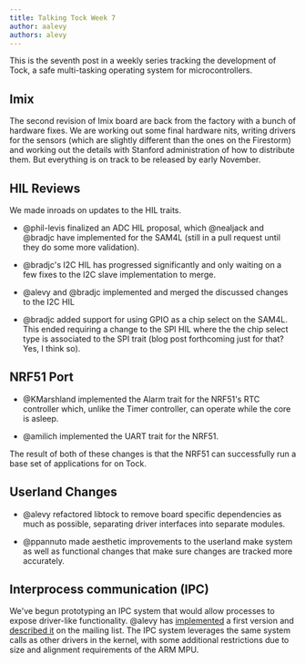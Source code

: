 ```yaml
---
title: Talking Tock Week 7
author: aalevy
authors: alevy
---
```


This is the seventh post in a weekly series tracking the development of Tock, a
safe multi-tasking operating system for microcontrollers.

## Imix

The second revision of Imix board are back from the factory with a bunch of
hardware fixes. We are working out some final hardware nits, writing drivers
for the sensors (which are slightly different than the ones on the Firestorm)
and working out the details with Stanford administration of how to distribute
them. But everything is on track to be released by early November.

## HIL Reviews

We made inroads on updates to the HIL traits.

  * @phil-levis finalized an ADC HIL proposal, which @nealjack and @bradjc have
    implemented for the SAM4L (still in a pull request until they do some more
    validation).

  * @bradjc's I2C HIL has progressed significantly and only waiting on a few
    fixes to the I2C slave implementation to merge.

  * @alevy and @bradjc implemented and merged the discussed changes to the I2C HIL

  * @bradjc added support for using GPIO as a chip select on the SAM4L. This
    ended requiring a change to the SPI HIL where the the chip select type is
    associated to the SPI trait (blog post forthcoming just for that? Yes, I
    think so).

## NRF51 Port

  * @KMarshland implemented the Alarm trait for the NRF51's RTC controller
    which, unlike the Timer controller, can operate while the core is asleep.

  * @amilich implemented the UART trait for the NRF51.

The result of both of these changes is that the NRF51 can successfully run a
base set of applications for on Tock.

## Userland Changes

  * @alevy refactored libtock to remove board specific dependencies as much as
    possible, separating driver interfaces into separate modules.

  * @ppannuto made aesthetic improvements to the userland make system as well
    as functional changes that make sure changes are tracked more accurately.

## Interprocess communication (IPC)

We've begun prototyping an IPC system that would allow processes to expose
driver-like functionality. @alevy has
[implemented](https://github.com/alevy/tock/commit/5c12a4ab50883bb70d5e54c62ad8fc608c92a91e)
a first version and [described
it](https://groups.google.com/forum/#!topic/tock-dev/2-P6IhRTtdM) on the
mailing list.  The IPC system leverages the same system calls as other drivers
in the kernel, with some additional restrictions due to size and alignment
requirements of the ARM MPU.

